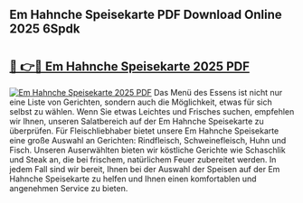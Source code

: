 ## Em Hahnche Speisekarte PDF Download Online 2025 6Spdk

# <h2><a href="http://gcafz1.nevu.top/?p=Em+Hahnche+Speisekarte">🔗 👉🔴 Em Hahnche Speisekarte 2025 PDF</a></h2>

[![Em Hahnche Speisekarte 2025 PDF](https://i.imgur.com/dBaPXMq.png)](http://gcafz1.nevu.top/?p=Em+Hahnche+Speisekarte)
Das Menü des Essens ist nicht nur eine Liste von Gerichten, sondern auch die Möglichkeit, etwas für sich selbst zu wählen. Wenn Sie etwas Leichtes und Frisches suchen, empfehlen wir Ihnen, unseren Salatbereich auf der Em Hahnche Speisekarte zu überprüfen. Für Fleischliebhaber bietet unsere Em Hahnche Speisekarte eine große Auswahl an Gerichten: Rindfleisch, Schweinefleisch, Huhn und Fisch. Unseren Auserwählten bieten wir köstliche Gerichte wie Schaschlik und Steak an, die bei frischem, natürlichem Feuer zubereitet werden. In jedem Fall sind wir bereit, Ihnen bei der Auswahl der Speisen auf der Em Hahnche Speisekarte zu helfen und Ihnen einen komfortablen und angenehmen Service zu bieten.
